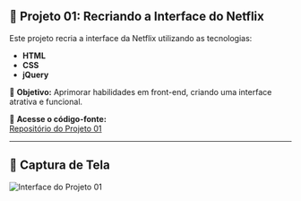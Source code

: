 ## 📌 Projeto 01: Recriando a Interface do Netflix

Este projeto recria a interface da Netflix utilizando as tecnologias:  
- **HTML**
- **CSS**
- **jQuery**

🎯 **Objetivo:** Aprimorar habilidades em front-end, criando uma interface atrativa e funcional.  

📂 **Acesse o código-fonte:**  
[Repositório do Projeto 01](https://github.com/alebona/carrefour-web-developer/tree/main/Projeto%2001)

---

## 📸 Captura de Tela

![Interface do Projeto 01](https://github.com/user-attachments/assets/e7a6bcb9-5c5a-4db4-89b2-8ca6669531e5)  
